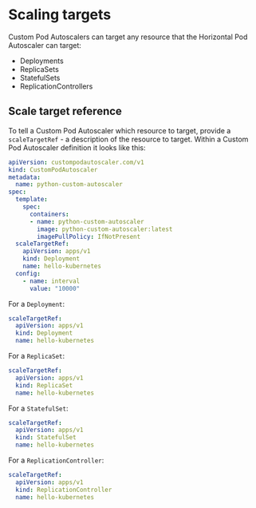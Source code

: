 # Scaling targets

Custom Pod Autoscalers can target any resource that the Horizontal Pod Autoscaler can target:

* Deployments
* ReplicaSets
* StatefulSets
* ReplicationControllers

## Scale target reference

To tell a Custom Pod Autoscaler which resource to target, provide a `scaleTargetRef` - a description of the resource to target. Within a Custom Pod Autoscaler definition it looks like this:
```yaml
apiVersion: custompodautoscaler.com/v1
kind: CustomPodAutoscaler
metadata:
  name: python-custom-autoscaler
spec:
  template:
    spec:
      containers:
      - name: python-custom-autoscaler
        image: python-custom-autoscaler:latest
        imagePullPolicy: IfNotPresent
  scaleTargetRef:
    apiVersion: apps/v1
    kind: Deployment
    name: hello-kubernetes
  config: 
    - name: interval
      value: "10000"
```

For a `Deployment`:
```yaml
scaleTargetRef:
  apiVersion: apps/v1
  kind: Deployment
  name: hello-kubernetes
```
For a `ReplicaSet`:
```yaml
scaleTargetRef:
  apiVersion: apps/v1
  kind: ReplicaSet
  name: hello-kubernetes
```
For a `StatefulSet`:
```yaml
scaleTargetRef:
  apiVersion: apps/v1
  kind: StatefulSet
  name: hello-kubernetes
```
For a `ReplicationController`:
```yaml
scaleTargetRef:
  apiVersion: apps/v1
  kind: ReplicationController
  name: hello-kubernetes
```
